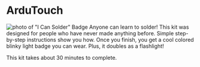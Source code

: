 # ArduTouch
![photo of "I Can Solder" Badge](https://cornfieldelectronics.com/cfe/images/solderbadge_images/solderbadge_White_and_Blinky_ON_v2.jpg)
Anyone can learn to solder! This kit was designed for people who have never made anything before. Simple step-by-step instructions show you how. Once you finish, you get a cool colored blinky light badge you can wear. Plus, it doubles as a flashlight!

This kit takes about 30 minutes to complete.
